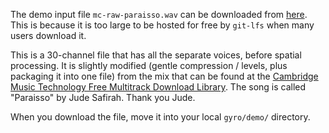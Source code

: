 The demo input file `mc-raw-paraisso.wav` can be downloaded from [here](https://yalmust.yale.edu/gyro). This is because it is too large to be hosted for free by `git-lfs` when many users download it. 

This is a 30-channel file that has all the separate voices, before spatial processing. It is slightly modified (gentle compression / levels, plus packaging it into one file) from the mix that can be found at the [Cambridge Music Technology Free Multitrack Download Library](https://www.cambridge-mt.com/ms/mtk/). The song is called "Paraisso" by Jude Safirah. Thank you Jude. 

When you download the file, move it into your local `gyro/demo/` directory.
